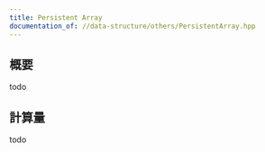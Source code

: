 ```yaml
---
title: Persistent Array
documentation_of: //data-structure/others/PersistentArray.hpp
---
```


## 概要

todo

## 計算量
todo